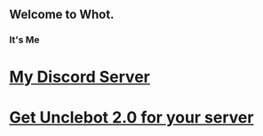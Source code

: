 ## Welcome to Whot.

### It's Me

# [My Discord Server](https://discord.gg/qRkbVGE)
# [Get Unclebot 2.0 for your server](notavalibleyet)
